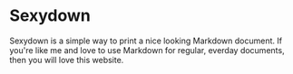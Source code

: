 # Sexydown
Sexydown is a simple way to print a nice looking Markdown document. If you're like me and love to use Markdown for regular, everday documents, then you will love this website.